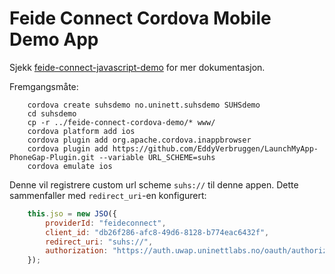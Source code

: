 
# Feide Connect Cordova Mobile Demo App


Sjekk [feide-connect-javascript-demo](https://github.com/andreassolberg/feide-connect-javascript-demo) for mer dokumentasjon.


Fremgangsmåte:

```shell
	cordova create suhsdemo no.uninett.suhsdemo SUHSdemo
	cd suhsdemo
	cp -r ../feide-connect-cordova-demo/* www/
	cordova platform add ios
	cordova plugin add org.apache.cordova.inappbrowser
	cordova plugin add https://github.com/EddyVerbruggen/LaunchMyApp-PhoneGap-Plugin.git --variable URL_SCHEME=suhs
	cordova emulate ios
```

Denne vil registrere custom url scheme ``suhs://`` til denne appen. Dette sammenfaller med `redirect_uri`-en konfigurert:

```javascript
	this.jso = new JSO({
		providerId: "feideconnect",
		client_id: "db26f286-afc8-49d6-8128-b774eac6432f",
		redirect_uri: "suhs://",
		authorization: "https://auth.uwap.uninettlabs.no/oauth/authorization"
	});
```









